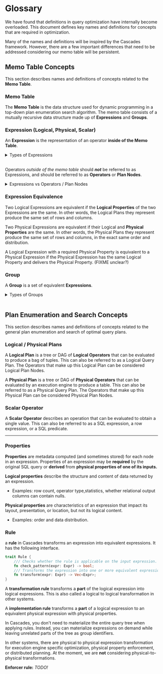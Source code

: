 # Glossary

We have found that definitions in query optimization have internally become overloaded. This
document defines key names and definitions for concepts that are required in optimization.

Many of the names and definitions will be inspired by the Cascades framework. However, there are a
few important differences that need to be addressed considering our memo table will be persistent.

## Memo Table Concepts

This section describes names and definitions of concepts related to the **Memo Table**.

### Memo Table

The **Memo Table** is the data structure used for dynamic programming in a top-down plan enumeration
search algorithm. The memo table consists of a mutually recursive data structure made up of
**Expressions** and **Groups**.

### Expression (Logical, Physical, Scalar)

An **Expression** is the representation of an operator **inside of the Memo Table**.

<details>

<summary> Types of Expressions </summary>

There are two types of Expressions, **Relational Expressions** and **Scalar Expressions**. A
Relational Expression can be either a **Logical Expression** or a **Physical Expression**.

Examples of Logical Expressions include Logical Scan, Logical Join, or Logical Sort Expressions.

Examples of Physical Expressions include Table Scan, Hash Join, or Sort Merge Join.

Examples of Scalar Expressions include the expressions `t1.a < 42` or `t1.b = t2.c`.

Note that different kinds of Expressions can be named the same as Operators or Plan Nodes, but
Expressions solely indicate objects in the Memo Table.

</details>

<br>

Operators _outside of the memo table_ should _**not**_ be referred to as Expressions, and should
be referred to as **Operators** or **Plan Nodes**.

<details>

<summary> Expressions vs Operators / Plan Nodes </summary>

Notably, when we refer to an Expression, _we are specifically talking about the representation of_
_operators inside the memo table_. A logical operator from an incoming logical plan should _not_
be called an Logical Expression, and similarly a physical execution operator in the final output
physical plan should also _not_ be called an Physical Expression.

Those should be referred to as **Logical/Physical Operators** or **Logical/Physical Plan Nodes**.

Another key difference between Plan Nodes and Expressions is that Expressions have 0 or more
**Group Identifiers** as children, not other Plan Nodes as children.

</details>

### Expression Equivalence

Two Logical Expressions are equivalent if the **Logical Properties** of the two Expressions are the
same. In other words, the Logical Plans they represent produce the same set of rows and columns.

Two Physical Expressions are equivalent if their Logical and **Physical Properties** are the same.
In other words, the Physical Plans they represent produce the same set of rows and columns, in the
exact same order and distribution.

A Logical Expression with a required Physical Property is equivalent to a Physical Expression if the
Physical Expression has the same Logical Property and delivers the Physical Property. (FIXME unclear?)

### Group

A **Group** is a set of equivalent **Expressions**.

<details>

<summary> Types of Groups </summary>

We follow the definition of groups in the Volcano and Cascades frameworks. From the EQOP Microsoft
article (Section 2.2, page 205):

> In the memo, each class of equivalent expressions is called an _equivalence class_ or a _group_,
> and all equivalent expression within the class are called _group expressions_ or simply
> _expressions_.

A **Relational Group** is a set of 1 or more equivalent Logical Expressions and 0 or more equivalent
Physical Expressions.

A **Scalar Group** consists of equivalent Scalar Expressions.

</details>

<br>

## Plan Enumeration and Search Concepts

This section describes names and definitions of concepts related to the general plan enumeration and
search of optimal query plans.

### Logical / Physical Plans

A **Logical Plan** is a tree or DAG of **Logical Operators** that can be evaluated to produce a bag
of tuples. This can also be referred to as a Logical Query Plan. The Operators that make up this
Logical Plan can be considered Logical Plan Nodes.

A **Physical Plan** is a tree or DAG of **Physical Operators** that can be evaluated by an execution
engine to produce a table. This can also be referred to as a Physical Query Plan. The Operators that
make up this Physical Plan can be considered Physical Plan Nodes.

### Scalar Operator

A **Scalar Operator** describes an operation that can be evaluated to obtain a single value. This
can also be referred to as a SQL expression, a row expression, or a SQL predicate.

---

### Properties

**Properties** are metadata computed (and sometimes stored) for each node in an expression.
Properties of an expression may be **required** by the original SQL query or **derived** from **physical properties of one of its inputs.**

**Logical properties** describe the structure and content of data returned by an expression.

-   Examples: row count, operator type,statistics, whether relational output columns can contain nulls.

**Physical properties** are characteristics of an expression that
impact its layout, presentation, or location, but not its logical content.

-   Examples: order and data distribution.

### Rule

a **rule** in Cascades transforms an expression into equivalent expressions. It has the following interface.

```rust
trait Rule {
    /// Checks whether the rule is applicable on the input expression.
	fn check_pattern(expr: Expr) -> bool;
    /// Transforms the expression into one or more equivalent expressions.
	fn transform(expr: Expr) -> Vec<Expr>;
}
```

A **transformation rule** transforms a **part** of the logical expression into logical expressions. This is also called a logical to logical transformation in other systems.

A **implementation rule** transforms a **part** of a logical expression to an equivalent physical expression with physical properties.

In Cascades, you don't need to materialize the entire query tree when applying rules. Instead, you can materialize expressions on demand while leaving unrelated parts of the tree as group identifiers.

In other systems, there are physical to physical expression transformation for execution engine specific optimization, physical property enforcement, or distributed planning. At the moment, we are **not** considering physical-to-physical transformations.

**Enforcer rule:** _TODO!_
